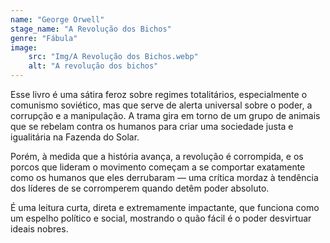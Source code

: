 ```yaml
---
name: "George Orwell"
stage_name: "A Revolução dos Bichos"
genre: "Fábula"
image: 
    src: "Img/A Revolução dos Bichos.webp"
    alt: "A revolução dos bichos"
---
```


Esse livro é uma sátira feroz sobre regimes totalitários, especialmente o comunismo soviético, mas que serve de alerta universal sobre o poder, a corrupção e a manipulação. A trama gira em torno de um grupo de animais que se rebelam contra os humanos para criar uma sociedade justa e igualitária na Fazenda do Solar.

Porém, à medida que a história avança, a revolução é corrompida, e os porcos que lideram o movimento começam a se comportar exatamente como os humanos que eles derrubaram — uma crítica mordaz à tendência dos líderes de se corromperem quando detêm poder absoluto.

É uma leitura curta, direta e extremamente impactante, que funciona como um espelho político e social, mostrando o quão fácil é o poder desvirtuar ideais nobres.
